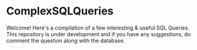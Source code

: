 # ComplexSQLQueries
Welcome! Here's a compilation of a few interesting &amp; useful SQL Queries. This repository is under development and if you have any suggestions, do comment the question along with the database.
